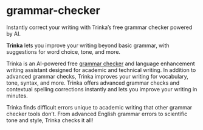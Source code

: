 # grammar-checker
Instantly correct your writing with Trinka’s free grammar checker powered by AI.

**Trinka** lets you improve your writing beyond basic grammar, with suggestions for word choice, tone, and more.

Trinka is an AI-powered free [grammar checker](https://www.trinka.ai/grammar-checker) and language enhancement writing assistant designed for academic and technical writing. In addition to advanced grammar checks, Trinka improves your writing for vocabulary, tone, syntax, and more. Trinka offers advanced grammar checks and contextual spelling corrections instantly and lets you improve your writing in minutes. 

Trinka finds difficult errors unique to academic writing that other grammar checker tools don’t. From advanced English grammar errors to scientific tone and style, Trinka checks it all!
